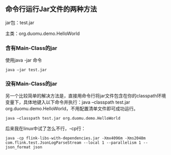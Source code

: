 ## 命令行运行Jar文件的两种方法
jar包：test.jar 

主类：org.duomu.demo.HelloWorld

### 含有Main-Class的jar
使用java -jar 命令
```
java –jar test.jar
```

### 没有Main-Class的jar
另一个比较简单的解决方法是，直接用命令行将jar文件包含在你的classpath环境变量下，具体地键入以下命令并执行：java –classpath test.jar org.duomu.demo.HelloWorld，不用配置清单文件即可成功运行。
```
java –classpath test.jar org.duomu.demo.HelloWorld
```

后来我在linux中试了怎么不行，-cp行：
```
java -cp flink-libs-with-dependencies.jar -Xmx4096m -Xms2048m com.flink.test.JsonLogParseStream --local 1 --parallelism 1 --json_format json
```







 
 
